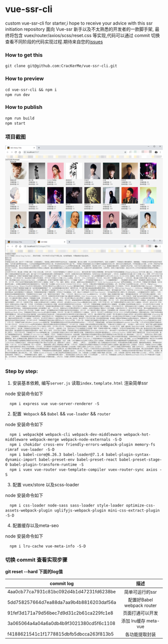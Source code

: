 # vue-ssr-cli
custom vue-ssr-cli for starter,i hope to receive your advice with this ssr initiation repository
面向 Vue-ssr 新手以及不太熟悉的开发者的一款脚手架, 最终将包含 vuex/router/axios/scss/reset.css 等实现,代码可以通过 commit 切换查看不同阶段的代码实现过程.期待来自您的[issues](https://github.com/CracKerMe/vue-ssr-cli/issues)


### How to get this
```
git clone git@github.com:CracKerMe/vue-ssr-cli.git
```

### How to preview
```
cd vue-ssr-cli && npm i
npm run dev
```

### How to publish
```
npm run build
npm start
```


### 项目截图
![首页](https://github.com/CracKerMe/demos/blob/master/ssr-picture1.png?raw=true)
![歌手页面](https://github.com/CracKerMe/demos/blob/master/ssr-picture2.png?raw=true)


### Step by step:
1. 安装基本依赖, 编写`server.js` 读取`index.template.html` 渲染简单ssr

  node 安装命令如下
  
  ```
    npm i express vue vue-server-renderer -S
  ```

2. 配置` Webpack` && `Babel` && `vue-loader` && `router`

  node 安装命令如下
  ```
    npm i webpack@4 webpack-cli webpack-dev-middleware webpack-hot-middleware webpack-merge webpack-node-externals -S-D
    npm i chokidar cross-env friendly-errors-webpack-plugin memory-fs rimraf vue-loader -S-D
    npm i babel-core@6.26.3 babel-loader@7.1.4 babel-plugin-syntax-dynamic-import babel-preset-env babel-preset-react babel-preset-stage-0 babel-plugin-transform-runtime -S
    npm i vuex vue-router vue-template-compiler vuex-router-sync axios -S
  ```

3. 配置 vuex/store 以及scss-loader

  node 安装命令如下
  ```
    npm i css-loader node-sass sass-loader style-loader optimize-css-assets-webpack-plugin uglifyjs-webpack-plugin mini-css-extract-plugin -S-D
  ```

4. 配置缓存以及meta-seo

  node 安装命令如下
  ```
    npm i lru-cache vue-meta-info -S-D
  ```

### 切换 commit 查看实现步骤

**git reset --hard 下面的log值**

| commit log                               |            描述            |
| ---------------------------------------- | :------------------------: |
| 4aa0cb77ca7931c81bc092d4b1d47231fd6238be |      简单可运行的ssr       |
| 5dd758257664d7ea88da7aa9b4b8816203daf56a | 配置好Babel webpack router |
| 91fef3d171a79d56bec7d9d31c2b61ca229fc1e8 |      页面打通可以开发      |
| 3a065064a4a04a6a0db4b9f3021380cd5f6c1108 |   添加 lru缓存 meta-vue    |
| f4188621541c1f1778815dbfb5dbcca263f813b5 |       各功能提取封装       |

